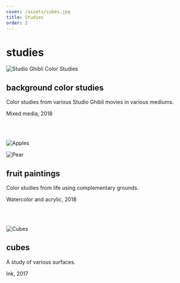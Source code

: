 ```yaml
---
cover: /assets/cubes.jpg
title: Studies
order: 2
---
```

# studies

![Studio Ghibli Color Studies](/assets/studies-together.jpg)

## background color studies

Color studies from various Studio Ghibli movies in various mediums.

Mixed media, 2018

<br>
<br>

![Apples](/assets/apples_900_lower.jpg)

![Pear](/assets/pear_900_lower.jpg)

## fruit paintings

Color studies from life using complementary grounds.

Watercolor and acrylic, 2018

<br>

<br>

![Cubes](https://78.media.tumblr.com/edb14350eb2c78676f8153e589ab1386/tumblr_p4kpmyivjn1tbsa22o1_1280.jpg)

## cubes

A study of various surfaces.

Ink, 2017
